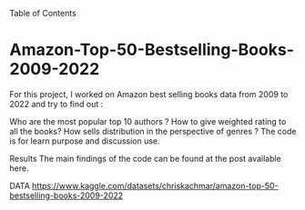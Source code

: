 
  
Table of Contents

# Amazon-Top-50-Bestselling-Books-2009-2022
For this project, I worked on  Amazon best selling books data from 2009 to 2022 and try to find out :

Who are the most popular top 10 authors ?
How to give weighted rating to all the books?
How sells distribution in the perspective of genres ?
The code is for learn purpose and discussion use.

Results
The main findings of the code can be found at the post available here.

DATA
https://www.kaggle.com/datasets/chriskachmar/amazon-top-50-bestselling-books-2009-2022
